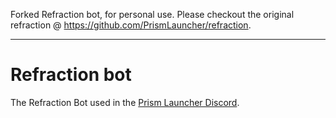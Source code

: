 
Forked Refraction bot, for personal use. Please checkout the original refraction @ https://github.com/PrismLauncher/refraction.

---------

# Refraction bot

The Refraction Bot used in the [Prism Launcher Discord](https://discord.gg/prismlauncher).

